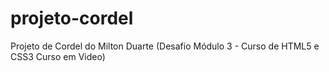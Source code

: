 # projeto-cordel
Projeto de Cordel do Milton Duarte (Desafio Módulo 3 - Curso de HTML5 e CSS3 Curso em Video)
